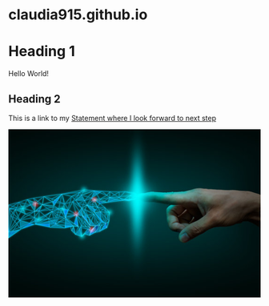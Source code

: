 # claudia915.github.io

# Heading 1

Hello World!

## Heading 2

This is a link to my [Statement where I look forward to next step](lookingforward.md)

![example image](example.jpg)
